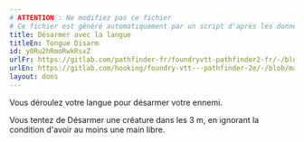 ```yaml
---
# ATTENTION : Ne modifiez pas ce fichier
# Ce fichier est généré automatiquement par un script d'après les données du module Foundry VTT officiel et de sa traduction
title: Désarmer avec la langue
titleEn: Tongue Disarm
id: y0Ru2hRmoRwkRsxZ
urlFr: https://gitlab.com/pathfinder-fr/foundryvtt-pathfinder2-fr/-/blob/master/data/feats/y0Ru2hRmoRwkRsxZ.htm
urlEn: https://gitlab.com/hooking/foundry-vtt---pathfinder-2e/-/blob/master/packs/data/feats.db/tongue-disarm.json
layout: dons
---
```

Vous déroulez votre langue pour désarmer votre ennemi.

Vous tentez de Désarmer une créature dans les 3 m, en ignorant la condition d'avoir au moins une main libre.
